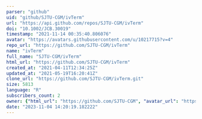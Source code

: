 ```yaml
---
parser: "github"
uid: "github/SJTU-CGM/ivTerm"
url: "https://api.github.com/repos/SJTU-CGM/ivTerm"
doi: "10.1002/JCB.30019"
timestamp: "2021-11-14 00:35:40.806076"
avatar: "https://avatars.githubusercontent.com/u/10217715?v=4"
repo_url: "https://github.com/SJTU-CGM/ivTerm"
name: "ivTerm"
full_name: "SJTU-CGM/ivTerm"
html_url: "https://github.com/SJTU-CGM/ivTerm"
created_at: "2021-04-11T12:34:25Z"
updated_at: "2021-05-19T16:20:41Z"
clone_url: "https://github.com/SJTU-CGM/ivTerm.git"
size: 5813
language: "R"
subscribers_count: 2
owner: {"html_url": "https://github.com/SJTU-CGM", "avatar_url": "https://avatars.githubusercontent.com/u/10217715?v=4", "login": "SJTU-CGM", "type": "Organization"}
date: "2023-11-04 14:20:19.182222"
---
```

